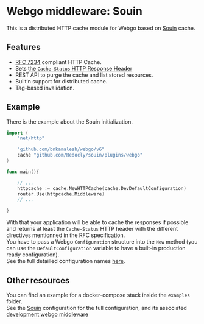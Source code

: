 Webgo middleware: Souin
================================

This is a distributed HTTP cache module for Webgo based on [Souin](https://github.com/Redocly/souin) cache.  

## Features

 * [RFC 7234](https://httpwg.org/specs/rfc7234.html) compliant HTTP Cache.
 * Sets [the `Cache-Status` HTTP Response Header](https://httpwg.org/http-extensions/draft-ietf-httpbis-cache-header.html)
 * REST API to purge the cache and list stored resources.
 * Builtin support for distributed cache.
 * Tag-based invalidation.


## Example
There is the example about the Souin initialization.
```go
import (
	"net/http"

	"github.com/bnkamalesh/webgo/v6"
	cache "github.com/Redocly/souin/plugins/webgo"
)

func main(){

    // ...
	httpcache := cache.NewHTTPCache(cache.DevDefaultConfiguration)
	router.Use(httpcache.Middleware)
    // ...

}
```
With that your application will be able to cache the responses if possible and returns at least the `Cache-Status` HTTP header with the different directives mentionned in the RFC specification.  
You have to pass a Webgo `Configuration` structure into the `New` method (you can use the `DefaultConfiguration` variable to have a built-in production ready configuration).  
See the full detailled configuration names [here](https://github.com/Redocly/souin#optional-configuration).

Other resources
---------------
You can find an example for a docker-compose stack inside the `examples` folder.  
See the [Souin](https://github.com/Redocly/souin) configuration for the full configuration, and its associated [development webgo middleware](https://github.com/Redocly/souin/blob/master/plugins/webgo)  
